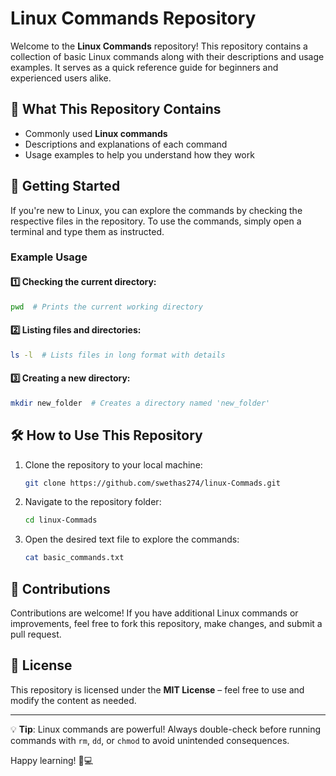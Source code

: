 # Linux Commands Repository

Welcome to the **Linux Commands** repository! This repository contains a collection of basic Linux commands along with their descriptions and usage examples. It serves as a quick reference guide for beginners and experienced users alike.

## 📌 What This Repository Contains
- Commonly used **Linux commands**
- Descriptions and explanations of each command
- Usage examples to help you understand how they work

## 🚀 Getting Started
If you're new to Linux, you can explore the commands by checking the respective files in the repository. To use the commands, simply open a terminal and type them as instructed.

### Example Usage
#### 1️⃣ Checking the current directory:
```sh
pwd  # Prints the current working directory
```
#### 2️⃣ Listing files and directories:
```sh
ls -l  # Lists files in long format with details
```
#### 3️⃣ Creating a new directory:
```sh
mkdir new_folder  # Creates a directory named 'new_folder'
```

## 🛠 How to Use This Repository
1. Clone the repository to your local machine:
   ```sh
   git clone https://github.com/swethas274/linux-Commads.git
   ```
2. Navigate to the repository folder:
   ```sh
   cd linux-Commads
   ```
3. Open the desired text file to explore the commands:
   ```sh
   cat basic_commands.txt
   ```

## 🤝 Contributions
Contributions are welcome! If you have additional Linux commands or improvements, feel free to fork this repository, make changes, and submit a pull request.

## 📜 License
This repository is licensed under the **MIT License** – feel free to use and modify the content as needed.

---
💡 **Tip**: Linux commands are powerful! Always double-check before running commands with `rm`, `dd`, or `chmod` to avoid unintended consequences.

Happy learning! 🐧💻


